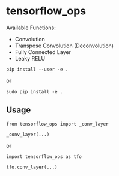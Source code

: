# tensorflow_ops

Available Functions:

- Convolution
- Transpose Convolution (Deconvolution)
- Fully Connected Layer
- Leaky RELU

`pip install --user -e .`

or

`sudo pip install -e .`


## Usage

`from tensorflow_ops import _conv_layer`

`_conv_layer(...)`

or

`import tensorflow_ops as tfo`

`tfo.conv_layer(...)`



